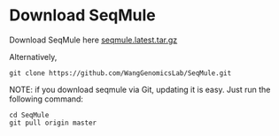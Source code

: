# Download SeqMule
Download SeqMule here [seqmule.latest.tar.gz](http://www.openbioinformatics.org/seqmule/seqmule.latest.tar.gz)

Alternatively,

	git clone https://github.com/WangGenomicsLab/SeqMule.git

NOTE: if you download seqmule via Git, updating it is easy. Just run the
following command:

	cd SeqMule
	git pull origin master
